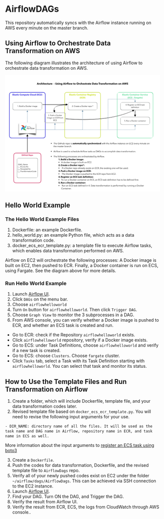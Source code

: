 # AirflowDAGs
This repository automatically syncs with the Airflow instance running on AWS every minute on the master branch.

##  Using Airflow to Orchestrate Data Transformation on AWS
The following diagram illustrates the architecture of using Airflow to orchestrate data transformation on AWS.


![System diagram for using Airflow on AWS](/image/airflow_v6.png)


## Hello World Example
### The Hello World Example Files
1. Dockerfile: an example Dockerfile.
2. hello_world.py: an example Python file, which acts as a data transformation code.
3. docker_ecs_ecr_template.py: a template file to execute Airflow tasks, which enables data transformation performed on AWS. 

Airflow on EC2 will orchestrate the following processes: A Docker image is built on EC2, then pushed to ECR. Finally, a Docker container is run on ECS, using Fargate. See the diagram above for more details. <br> 


### Run Hello World Example
1. Launch [Airflow UI](https://fst-apc-airflow.agro.services/admin/).
1. Click ```DAGs``` on the menu bar.
1. Choose ``` airflowhelloworld ```
1. Turn ```On``` button for ``` airflowhelloworld ```. Then click ```Trigger DAG```.
1. Choose ```Graph View``` to monitor the 3 subprocesses in a DAG.
1. From AWS console, you can verify whether a Docker image is pushed to ECR, and whether an ECS task is created and run.

* Go to ECR: check if the Repository ``` airflowhelloworld ``` exists.
* Click ``` airflowhelloworld ``` repository, verify if a Docker image exists.
* Go to ECS: under Task Definitions, choose ```airflowhelloworld``` and verify if a new task is created.
* Go to ECS: choose ```Clusters```. Choose ```fargate``` cluster.
* Click ```Tasks``` tab, select a Task with its Task Definition starting with ```airflowhelloworld```. You can select that task and monitor its status.

## How to Use the Template Files and Run Transformation on Airflow

1. Create a folder, which will include Dockerfile, template file, and your data transformation codes later.
2. Revised template file based on  ```docker_ecs_ecr_template.py```. You will need to revise the following input arguments for your use. 

``` 
- DIR_NAME: directory name of all the files. It will be used as the task name and DAG name in Airflow, repository name in ECR, and task name in ECS as well.
```

More information about the input arguments to 
[register an ECS task using boto3](https://boto3.amazonaws.com/v1/documentation/api/latest/reference/services/ecs.html#ECS.Client.register_task_definition)

3. Create a ```Dockerfile```.
4. Push the codes for data transformation, Dockerfile, and the revised template file to ```AirflowDags``` repo. 
5. Verify all of your newly pushed codes exist on EC2 under the folder ``` ~/airflow/dags/AirflowDags ```. This can be achieved via SSH connection to the EC2 instance.
6. Launch [Airflow UI](https://fst-apc-airflow.agro.services/admin/).
7. Find your DAG. Turn ON the DAG, and Trigger the DAG.
8. Verify the result from Airflow UI.
9. Verify the result from ECR, ECS, the logs from CloudWatch through AWS console..
